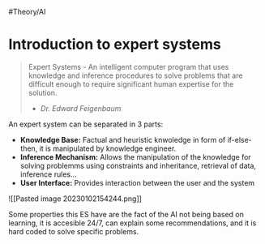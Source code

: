#Theory/AI 
# Introduction to expert systems
>Expert Systems - An intelligent computer program that uses knowledge and inference procedures to solve problems that are difficult enough to require significant human expertise for the solution.
> - *Dr. Edward Feigenbaum*

An expert system can be separated in 3 parts:
- **Knowledge Base:** Factual and heuristic knwoledge in form of if-else-then, it is manipulated by knowledge engineer.
- **Inference Mechanism:** Allows the manipulation of the knowledge for solving problemms using constraints and inheritance, retrieval of data, inference rules...
- **User Interface:** Provides interaction between the user and the system

![[Pasted image 20230102154244.png]]

Some properties this ES have are the fact of the AI not being based on learning, it is accesible 24/7, can explain some recommendations, and it is hard coded to solve specific problems.